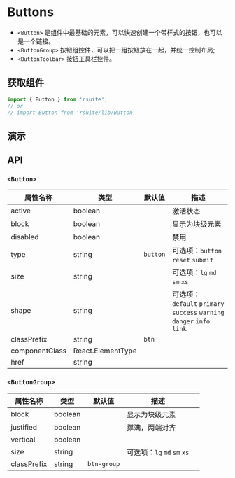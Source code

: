 # Buttons [<i class="icon icon-edit2" ></i>](https://github.com/rsuite/rsuite.github.io/blob/master/src/components/button/index.md)



- `<Button>` 是组件中最基础的元素，可以快速创建一个带样式的按钮，也可以是一个链接。
- `<ButtonGroup>` 按钮组控件，可以把一组按钮放在一起，并统一控制布局;
- `<ButtonToolbar>` 按钮工具栏控件。



## 获取组件


```js
import { Button } from 'rsuite';
// or
// import Button from 'rsuite/lib/Button'

```


## 演示

<!--{demo}-->


## API

### `<Button>`

| 属性名称           | 类型          | 默认值      | 描述                                                                 |
|----------------|-------------|----------|--------------------------------------------------------------------|
| active         | boolean     |          | 激活状态                                                               |
| block          | boolean     |          | 显示为块级元素                                                            |
| disabled       | boolean     |          | 禁用                                                                 |
| type           | string      | `button` | 可选项：`button` `reset` `submit`                                      |
| size           | string      |          | 可选项：`lg` `md` `sm` `xs`                                            |
| shape          | string      |          | 可选项：`default` `primary` `success` `warning` `danger` `info` `link` |
| classPrefix    | string      | `btn`    |                                                                    |
| componentClass | React.ElementType |          |                                                                    |
| href           | string      |          |                                                                    |


### `<ButtonGroup>`

| 属性名称        | 类型      | 默认值         | 描述                      |     |
|-------------|---------|-------------|-------------------------|-----|
| block       | boolean |             | 显示为块级元素                 |     |
| justified   | boolean |             | 撑满，两端对齐                 |     |
| vertical    | boolean |             |                         |     |
| size        | string  |             | 可选项：`lg` `md` `sm` `xs` |     |
| classPrefix | string  | `btn-group` |                         |     |
